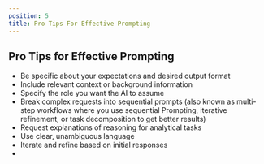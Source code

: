 ```yaml
---
position: 5
title: Pro Tips For Effective Prompting
---
```


## Pro Tips for Effective Prompting



- Be specific about your expectations and desired output format
- Include relevant context or background information
- Specify the role you want the AI to assume
- Break complex requests into sequential prompts (also known as multi-step workflows where you use sequential Prompting, iterative refinement, or task decomposition to get better results)
- Request explanations of reasoning for analytical tasks
- Use clear, unambiguous language
- Iterate and refine based on initial responses
-